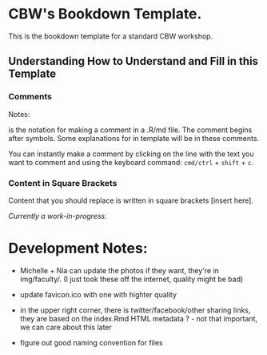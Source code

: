 # CBW's Bookdown Template.

This is the bookdown template for a standard CBW workshop.

## Understanding How to Understand and Fill in this Template

### Comments

Notes:

<!--- comment ---> is the notation for making a comment in a .R/md file. The comment begins after <!--- and ends after the FIRST ---> symbols.

<!-- This is a comment. --> Some explanations for in template will be in these comments.

You can instantly make a comment by clicking on the line with the text you want to comment and using the keyboard command: `cmd/ctrl` + `shift` + `c`.

### Content in Square Brackets

Content that you should replace is written in square brackets [insert here].

*Currently a work-in-progress.*

# Development Notes:
- Michelle + Nia can update the photos if they want, they're in img/faculty/. (I just took these off the internet, quality might be bad)
- update favicon.ico with one with highter quality
- in the upper right corner, there is twitter/facebook/other sharing links, they are based on the 
index.Rmd HTML metadata ? - not that important, we can care about this later

- figure out good naming convention for files
